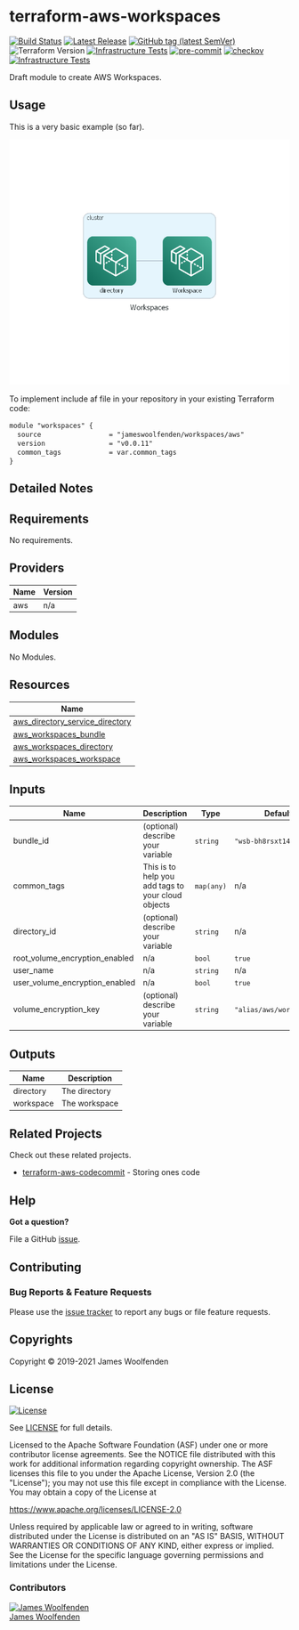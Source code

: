 # terraform-aws-workspaces

[![Build Status](https://github.com/JamesWoolfenden/terraform-aws-workspaces/workflows/Verify%20and%20Bump/badge.svg?branch=master)](https://github.com/JamesWoolfenden/terraform-aws-workspaces)
[![Latest Release](https://img.shields.io/github/release/JamesWoolfenden/terraform-aws-workspaces.svg)](https://github.com/JamesWoolfenden/terraform-aws-workspaces/releases/latest)
[![GitHub tag (latest SemVer)](https://img.shields.io/github/tag/JamesWoolfenden/terraform-aws-wworkspaces.svg?label=latest)](https://github.com/JamesWoolfenden/terraform-aws-workspaces/releases/latest)
![Terraform Version](https://img.shields.io/badge/tf-%3E%3D0.14.0-blue.svg)
[![Infrastructure Tests](https://www.bridgecrew.cloud/badges/github/JamesWoolfenden/terraform-aws-workspaces/cis_aws)](https://www.bridgecrew.cloud/link/badge?vcs=github&fullRepo=JamesWoolfenden%2Fterraform-aws-workspaces&benchmark=CIS+AWS+V1.2)
[![pre-commit](https://img.shields.io/badge/pre--commit-enabled-brightgreen?logo=pre-commit&logoColor=white)](https://github.com/pre-commit/pre-commit)
[![checkov](https://img.shields.io/badge/checkov-verified-brightgreen)](https://www.checkov.io/)
[![Infrastructure Tests](https://www.bridgecrew.cloud/badges/github/jameswoolfenden/terraform-aws-workspaces/general)](https://www.bridgecrew.cloud/link/badge?vcs=github&fullRepo=JamesWoolfenden%2Fterraform-aws-workspaces&benchmark=INFRASTRUCTURE+SECURITY)

Draft module to create AWS Workspaces.

## Usage

This is a very basic example (so far).

![workspaces](./diagram/workspaces.png)

To implement include af file in your repository in your existing Terraform code:

```hcl
module "workspaces" {
  source                 = "jameswoolfenden/workspaces/aws"
  version                = "v0.0.11"
  common_tags            = var.common_tags
}
```

## Detailed Notes

<!-- BEGINNING OF PRE-COMMIT-TERRAFORM DOCS HOOK -->
## Requirements

No requirements.

## Providers

| Name | Version |
|------|---------|
| aws | n/a |

## Modules

No Modules.

## Resources

| Name |
|------|
| [aws_directory_service_directory](https://registry.terraform.io/providers/hashicorp/aws/latest/docs/data-sources/directory_service_directory) |
| [aws_workspaces_bundle](https://registry.terraform.io/providers/hashicorp/aws/latest/docs/data-sources/workspaces_bundle) |
| [aws_workspaces_directory](https://registry.terraform.io/providers/hashicorp/aws/latest/docs/resources/workspaces_directory) |
| [aws_workspaces_workspace](https://registry.terraform.io/providers/hashicorp/aws/latest/docs/resources/workspaces_workspace) |

## Inputs

| Name | Description | Type | Default | Required |
|------|-------------|------|---------|:--------:|
| bundle\_id | (optional) describe your variable | `string` | `"wsb-bh8rsxt14"` | no |
| common\_tags | This is to help you add tags to your cloud objects | `map(any)` | n/a | yes |
| directory\_id | (optional) describe your variable | `string` | n/a | yes |
| root\_volume\_encryption\_enabled | n/a | `bool` | `true` | no |
| user\_name | n/a | `string` | n/a | yes |
| user\_volume\_encryption\_enabled | n/a | `bool` | `true` | no |
| volume\_encryption\_key | (optional) describe your variable | `string` | `"alias/aws/workspaces"` | no |

## Outputs

| Name | Description |
|------|-------------|
| directory | The directory |
| workspace | The workspace |
<!-- END OF PRE-COMMIT-TERRAFORM DOCS HOOK -->

## Related Projects

Check out these related projects.

- [terraform-aws-codecommit](https://github.com/jameswoolfenden/terraform-aws-workspaces) - Storing ones code

## Help

**Got a question?**

File a GitHub [issue](https://github.com/jameswoolfenden/terraform-aws-workspaces/issues).

## Contributing

### Bug Reports & Feature Requests

Please use the [issue tracker](https://github.com/jameswoolfenden/terraform-aws-workspaces/issues) to report any bugs or file feature requests.

## Copyrights

Copyright © 2019-2021 James Woolfenden

## License

[![License](https://img.shields.io/badge/License-Apache%202.0-blue.svg)](https://opensource.org/licenses/Apache-2.0)

See [LICENSE](LICENSE) for full details.

Licensed to the Apache Software Foundation (ASF) under one
or more contributor license agreements. See the NOTICE file
distributed with this work for additional information
regarding copyright ownership. The ASF licenses this file
to you under the Apache License, Version 2.0 (the
"License"); you may not use this file except in compliance
with the License. You may obtain a copy of the License at

<https://www.apache.org/licenses/LICENSE-2.0>

Unless required by applicable law or agreed to in writing,
software distributed under the License is distributed on an
"AS IS" BASIS, WITHOUT WARRANTIES OR CONDITIONS OF ANY
KIND, either express or implied. See the License for the
specific language governing permissions and limitations
under the License.

### Contributors

[![James Woolfenden][jameswoolfenden_avatar]][jameswoolfenden_homepage]<br/>[James Woolfenden][jameswoolfenden_homepage]

[jameswoolfenden_homepage]: https://github.com/jameswoolfenden
[jameswoolfenden_avatar]: https://github.com/jameswoolfenden.png?size=150
[github]: https://github.com/jameswoolfenden
[linkedin]: https://www.linkedin.com/in/jameswoolfenden/
[twitter]: https://twitter.com/JimWoolfenden
[share_twitter]: https://twitter.com/intent/tweet/?text=terraform-aws-workspaces&url=https://github.com/jameswoolfenden/terraform-aws-workspaces
[share_linkedin]: https://www.linkedin.com/shareArticle?mini=true&title=terraform-aws-workspaces&url=https://github.com/jameswoolfenden/terraform-aws-workspaces
[share_reddit]: https://reddit.com/submit/?url=https://github.com/jameswoolfenden/terraform-aws-workspaces
[share_facebook]: https://facebook.com/sharer/sharer.php?u=https://github.com/jameswoolfenden/terraform-aws-workspaces
[share_email]: mailto:?subject=terraform-aws-workspaces&body=https://github.com/jameswoolfenden/terraform-aws-workspaces
